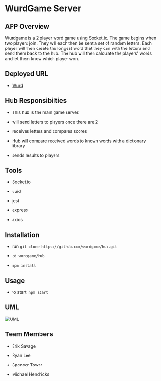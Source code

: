 # WurdGame Server

## APP Overview

Wurdgame is a 2 player word game using Socket.io. The game begins when two players join. They will each then be sent a set of random letters. Each player will then create the longest word that they can with the letters and send them back to the hub. The hub will then calculate the players' words and let them know which player won.

## Deployed URL

- [Wurd]()

## Hub Responsibilties

-  This hub is the main game server.

- will send letters to players once there are 2

- receives letters and compares scores

- Hub will compare received words to known words with a dictionary library

- sends results to players

## Tools

- Socket.io

- uuid

- jest

- express

- axios

## Installation

- run `git clone https://github.com/wurdgame/hub.git`

- `cd wordgame/hub`

- `npm install`

## Usage

- to start: `npm start`

## UML

![UML](https://github.com/wurdgame/hub/issues/2#issue-1118732612)

## Team Members

- Erik Savage

- Ryan Lee

- Spencer Tower

- Michael Hendricks
